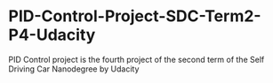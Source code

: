 # PID-Control-Project-SDC-Term2-P4-Udacity
PID Control project is the fourth project of the second term of the Self Driving Car Nanodegree by Udacity
